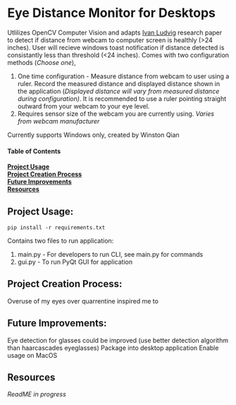 # Eye Distance Monitor for Desktops
Utlilizes OpenCV Computer Vision and adapts [Ivan Ludvig](https://ivanludvig.github.io/blog/2019/07/20/calculating-screen-to-face-distance-android
) research paper to detect if distance from webcam to computer screen is healthly (>24 inches). User will recieve windows toast notification if distance detected is consistantly less than threshold (<24 inches). Comes with two configuration methods (*Choose one*),
1. One time configuration - Measure distance from webcam to user using a ruler. Record the measured distance and displayed distance shown in the application (*Displayed distance will vary from measured distance during configuration)*. It is recommended to use a ruler pointing straight outward from your webcam to your eye level. 
2. Requires sensor size of the webcam you are currently using. *Varies from webcam manufacturer*

Currently supports Windows only, created by Winston Qian

#### Table of Contents
**[Project Usage](#usage)** <br>
**[Project Creation Process](#creation)** <br>
**[Future Improvements](#improve)** <br>
**[Resources](#resources)** <br>

## <a name = "usage"></a> Project Usage:
```
pip install -r requirements.txt
```
Contains two files to run application:
  1. main.py - For developers to run CLI, see main.py for commands
  2. gui.py - To run PyQt GUI for application


## <a name = "creation"></a> Project Creation Process:
Overuse of my eyes over quarrentine inspired me to 

## <a name="improve"></a> Future Improvements:
Eye detection for glasses could be improved (use better detection algorithm than haarcascades eyeglasses) 
Package into desktop application
Enable usage on MacOS 

## <a name="resources"></a> Resources

*ReadME in progress* 

